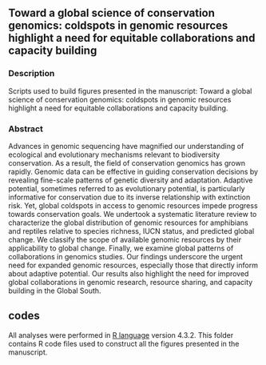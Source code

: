 ## Toward a global science of conservation genomics: coldspots in genomic resources highlight a need for equitable collaborations and capacity building 

### Description

<p align="justify">

Scripts used to build figures presented in the manuscript: Toward a global science of conservation genomics: coldspots in genomic resources highlight a need for equitable collaborations and capacity building.

</p>

### Abstract

<p align="justify">

Advances in genomic sequencing have magnified our understanding of ecological and evolutionary mechanisms relevant to biodiversity conservation. As a result, the field of conservation genomics has grown rapidly. Genomic data can be effective in guiding conservation decisions by revealing fine-scale patterns of genetic diversity and adaptation. Adaptive potential, sometimes referred to as evolutionary potential, is particularly informative for conservation due to its inverse relationship with extinction risk. Yet, global coldspots in access to genomic resources impede progress towards conservation goals. We undertook a systematic literature review to characterize the global distribution of genomic resources for amphibians and reptiles relative to species richness, IUCN status, and predicted global change. We classify the scope of available genomic resources by their applicability to global change. Finally, we examine global patterns of collaborations in genomics studies. Our findings underscore the urgent need for expanded genomic resources, especially those that directly inform about adaptive potential. Our results also highlight the need for improved global collaborations in genomic research, resource sharing, and capacity building in the Global South.

## codes

All analyses were performed in [R language](https://www.r-project.org/) version 4.3.2. This folder contains R code files used to construct all the figures presented in the manuscript.

